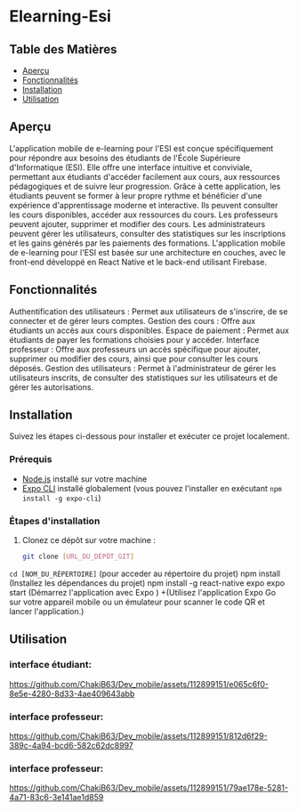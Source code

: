 # Elearning-Esi

## Table des Matières

- [Aperçu](#aperçu)
- [Fonctionnalités](#fonctionnalités)
- [Installation](#installation)
- [Utilisation](#utilisation)


## Aperçu

L'application mobile de e-learning pour l'ESI est  conçue spécifiquement pour répondre aux besoins des étudiants de l'École Supérieure d'Informatique (ESI). Elle offre une interface intuitive et conviviale, permettant aux étudiants d'accéder facilement aux cours, aux ressources pédagogiques et de suivre leur progression. Grâce à cette application, les étudiants peuvent se former à leur propre rythme et bénéficier d'une expérience d'apprentissage moderne et interactive. Ils peuvent consulter les cours disponibles, accéder aux ressources du cours.
Les professeurs peuvent ajouter, supprimer et modifier des cours. Les administrateurs peuvent gérer les utilisateurs, consulter des statistiques sur les inscriptions et les gains générés par les paiements des formations.
L'application mobile de e-learning pour l'ESI est basée sur une architecture en couches, avec le front-end développé en React Native et le back-end utilisant Firebase. 
## Fonctionnalités
Authentification des utilisateurs : Permet aux utilisateurs de s'inscrire, de se connecter et de gérer leurs comptes.
Gestion des cours : Offre aux étudiants un accès aux cours disponibles.
Espace de paiement : Permet aux étudiants de payer les formations choisies pour y accéder.
Interface professeur : Offre aux professeurs un accès spécifique pour ajouter, supprimer ou modifier des cours, ainsi que pour consulter les cours déposés.
Gestion des utilisateurs : Permet à l'administrateur de gérer les utilisateurs inscrits, de consulter des statistiques sur les utilisateurs et de gérer les autorisations.
## Installation

Suivez les étapes ci-dessous pour installer et exécuter ce projet localement.

### Prérequis

- [Node.js](https://nodejs.org) installé sur votre machine
- [Expo CLI](https://docs.expo.io/workflow/expo-cli/) installé globalement (vous pouvez l'installer en exécutant `npm install -g expo-cli`)

### Étapes d'installation

1. Clonez ce dépôt sur votre machine :

   ```bash
   git clone [URL_DU_DÉPÔT_GIT]
 `cd [NOM_DU_RÉPERTOIRE]`
 (pour acceder au répertoire du projet)
npm install (Installez les dépendances du projet)
npm install -g react-native expo
expo start (Démarrez l'application avec Expo )
+(Utilisez l'application Expo Go sur votre appareil mobile ou un émulateur pour scanner le code QR et lancer l'application.)
## Utilisation

### interface étudiant:



https://github.com/ChakiB63/Dev_mobile/assets/112899151/e065c6f0-8e5e-4280-8d33-4ae409643abb


### interface professeur:


https://github.com/ChakiB63/Dev_mobile/assets/112899151/812d6f29-389c-4a94-bcd6-582c62dc8997


### interface professeur:



https://github.com/ChakiB63/Dev_mobile/assets/112899151/79ae178e-5281-4a71-83c6-3e141ae1d859







